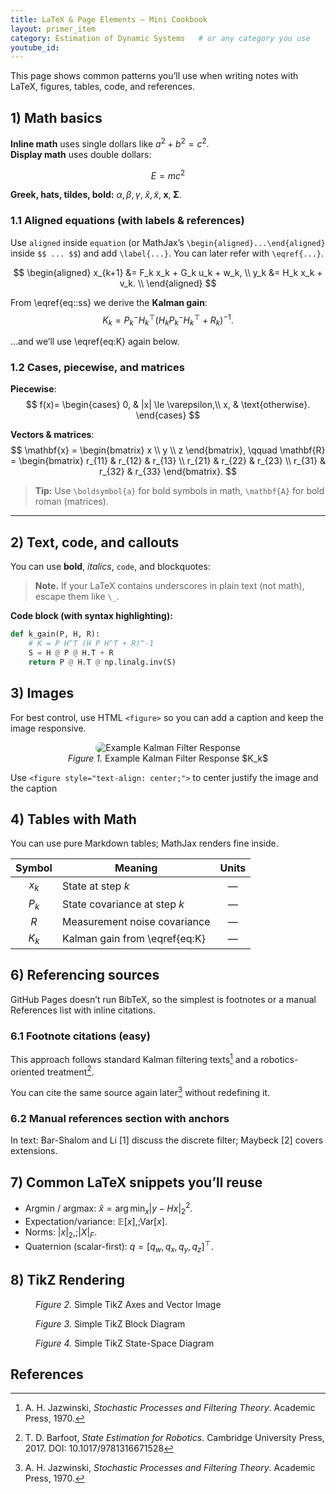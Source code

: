 ```yaml
---
title: LaTeX & Page Elements – Mini Cookbook
layout: primer_item
category: Estimation of Dynamic Systems   # or any category you use
youtube_id:
---
```


This page shows common patterns you’ll use when writing notes with LaTeX, figures, tables, code, and references.

## 1) Math basics

**Inline math** uses single dollars like $a^2 + b^2 = c^2$.  
**Display math** uses double dollars:

$$
E = mc^2
\label{eq::ss}
$$

**Greek, hats, tildes, bold:**
$\alpha, \beta, \gamma,\; \hat{x}, \tilde{x},\; \mathbf{x},\; \boldsymbol{\Sigma}.$

### 1.1 Aligned equations (with labels & references)

Use `aligned` inside `equation` (or MathJax’s `\begin{aligned}...\end{aligned}` inside `$$ ... $$`) and add `\label{...}`. You can later refer with `\eqref{...}`.

$$
\begin{aligned}
x_{k+1} &= F_k x_k + G_k u_k + w_k, \\
y_k     &= H_k x_k + v_k. \\
\end{aligned}
$$

From \eqref{eq::ss} we derive the **Kalman gain**:
$$
K_k = P^-_k H_k^\top \left(H_k P^-_k H_k^\top + R_k\right)^{-1}. \label{eq:K}
$$

…and we’ll use \eqref{eq:K} again below.

### 1.2 Cases, piecewise, and matrices

**Piecewise**:
$$
f(x)=
\begin{cases}
0, & |x| \le \varepsilon,\\
x, & \text{otherwise}.
\end{cases}
$$

**Vectors & matrices**:
$$
\mathbf{x} =
\begin{bmatrix}
x \\ y \\ z
\end{bmatrix},
\qquad
\mathbf{R} =
\begin{bmatrix}
r_{11} & r_{12} & r_{13} \\
r_{21} & r_{22} & r_{23} \\
r_{31} & r_{32} & r_{33}
\end{bmatrix}.
$$

> **Tip:** Use `\boldsymbol{a}` for bold symbols in math, `\mathbf{A}` for bold roman (matrices).

---

## 2) Text, code, and callouts

You can use **bold**, *italics*, `code`, and blockquotes:

> **Note.** If your LaTeX contains underscores in plain text (not math), escape them like `\_`.

**Code block (with syntax highlighting):**
```python
def k_gain(P, H, R):
    # K = P H^T (H P H^T + R)^-1
    S = H @ P @ H.T + R
    return P @ H.T @ np.linalg.inv(S)
```
## 3) Images 

For best control, use HTML `<figure>` so you can add a caption and keep the image responsive.

<figure style="text-align: center;"> 
    <img src="{{ 'assets/primer/kalmdemo_03.png' | relative_url }}" alt="Example Kalman Filter Response" style="max-width:100%;height:auto;border-radius:12px;"> 
    <figcaption><em>Figure 1.</em> Example Kalman Filter Response $K_k$</figcaption> 
</figure>

Use `<figure style="text-align: center;">` to center justify the image and the caption 

## 4) Tables with Math

You can use pure Markdown tables; MathJax renders fine inside.

| Symbol | Meaning                       | Units |
| :----: | ----------------------------- | :---: |
|  $x_k$ | State at step $k$             |   —   |
|  $P_k$ | State covariance at step $k$  |   —   |
|   $R$  | Measurement noise covariance  |   —   |
|  $K_k$ | Kalman gain from \eqref{eq:K} |   —   |

## 6) Referencing sources
GitHub Pages doesn’t run BibTeX, so the simplest is footnotes or a manual References list with inline citations.

### 6.1 Footnote citations (easy)

This approach follows standard Kalman filtering texts[^jazwinski] and a robotics-oriented treatment[^barfoot].

You can cite the same source again later[^jazwinski] without redefining it.

### 6.2 Manual references section with anchors

In text: Bar-Shalom and Li [1]
 discuss the discrete filter; Maybeck [2]
 covers extensions.

## 7) Common LaTeX snippets you’ll reuse

- Argmin / argmax: $\displaystyle \hat{x} = \arg\min_x |y - Hx|_2^2.$
- Expectation/variance: $\mathbb{E}[x],; \mathrm{Var}[x].$
- Norms: $|x|_2,; |X|_F.$
- Quaternion (scalar-first): $q = [q_w, q_x, q_y, q_z]^\top.$

## 8) TikZ Rendering 
<!-- anywhere in your .md file (no backticks) -->
<figure class="tikz-figure center">
    <script type="text/tikz">
        \begin{tikzpicture}[scale=1.4, every node/.style={transform shape}]
          % axes
          \draw[->,thick] (0,0) -- (3.2,0) node[right] {$x$};
          \draw[->,thick] (0,0) -- (0,2.4) node[above] {$y$};
          % vector
          \draw[very thick,red] (0,0) -- (2,1) node[midway,above] {$\mathbf{r}$};
          \fill[blue] (2,1) circle (2pt);
        \end{tikzpicture}
    </script>
    <figcaption><em>Figure 2.</em> Simple TikZ Axes and Vector Image </figcaption>
</figure>

<figure class="tikz-figure center">
    <script type="text/tikz">
        \begin{tikzpicture}[auto, node distance=2.2cm, >=latex',scale=1.4, every node/.style={transform shape}]
          \node[draw, rounded corners, minimum width=2.2cm, minimum height=1.1cm] (sys) {$G(s)$};
          \node[left=of sys] (in) {$u$};
          \node[right=of sys] (out) {$y$};
          \draw[->] (in) -- (sys);
          \draw[->] (sys) -- (out);
        \end{tikzpicture}
    </script>
    <figcaption><em>Figure 3.</em> Simple TikZ Block Diagram </figcaption>
</figure>

<figure class="tikz-figure center">
    <script type="text/tikz">
        \begin{tikzpicture}[>=latex,scale=1.4, every node/.style={transform shape}]
          \node[draw, rounded corners, inner sep=6pt] (ss)
            {$\dot{x}=Ax+Bu,\quad y=Cx+Du$};
        \end{tikzpicture}
    </script>
    <figcaption><em>Figure 4.</em> Simple TikZ State-Space Diagram </figcaption>
</figure>

## References
[^jazwinski]: A. H. Jazwinski, *Stochastic Processes and Filtering Theory*. Academic Press, 1970.  
[^barfoot]: T. D. Barfoot, *State Estimation for Robotics*. Cambridge University Press, 2017. DOI: 10.1017/9781316671528
